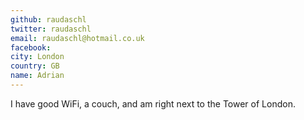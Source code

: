 ```yaml
---
github: raudaschl
twitter: raudaschl
email: raudaschl@hotmail.co.uk
facebook: 
city: London
country: GB
name: Adrian
---
```


I have good WiFi, a couch, and am right next to the Tower of London.
